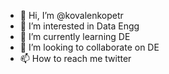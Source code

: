 - 👋 Hi, I’m @kovalenkopetr
- 👀 I’m interested in Data Engg
- 🌱 I’m currently learning DE
- 💞️ I’m looking to collaborate on  DE
- 📫 How to reach me twitter

<!---
kovalenkopetr/kovalenkopetr is a ✨ special ✨ repository because its `README.md` (this file) appears on your GitHub profile.
You can click the Preview link to take a look at your changes.
--->
